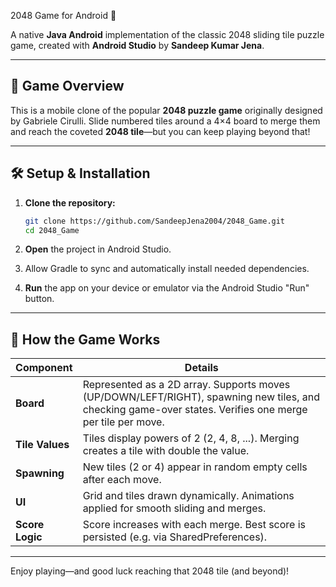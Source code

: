 2048 Game for Android 🧩

A native **Java Android** implementation of the classic 2048 sliding tile puzzle game, created with **Android Studio** by **Sandeep Kumar Jena**.

---

## 🎯 Game Overview

This is a mobile clone of the popular **2048 puzzle game** originally designed by Gabriele Cirulli. Slide numbered tiles around a 4×4 board to merge them and reach the coveted **2048 tile**—but you can keep playing beyond that!

---

## 🛠️ Setup & Installation
1. **Clone the repository:**

   ```bash
   git clone https://github.com/SandeepJena2004/2048_Game.git
   cd 2048_Game
   ```
2. **Open** the project in Android Studio.
3. Allow Gradle to sync and automatically install needed dependencies.
4. **Run** the app on your device or emulator via the Android Studio "Run" button.

---

## 🧠 How the Game Works

| Component       | Details                                                                                                                                                  |
| --------------- | -------------------------------------------------------------------------------------------------------------------------------------------------------- |
| **Board**       | Represented as a 2D array. Supports moves (UP/DOWN/LEFT/RIGHT), spawning new tiles, and checking game-over states. Verifies one merge per tile per move. |
| **Tile Values** | Tiles display powers of 2 (2, 4, 8, ...). Merging creates a tile with double the value.                                                                  |
| **Spawning**    | New tiles (2 or 4) appear in random empty cells after each move.                                                                                         |
| **UI**          | Grid and tiles drawn dynamically. Animations applied for smooth sliding and merges.                                                                      |
| **Score Logic** | Score increases with each merge. Best score is persisted (e.g. via SharedPreferences).                                                                   |

---

Enjoy playing—and good luck reaching that 2048 tile (and beyond)!


